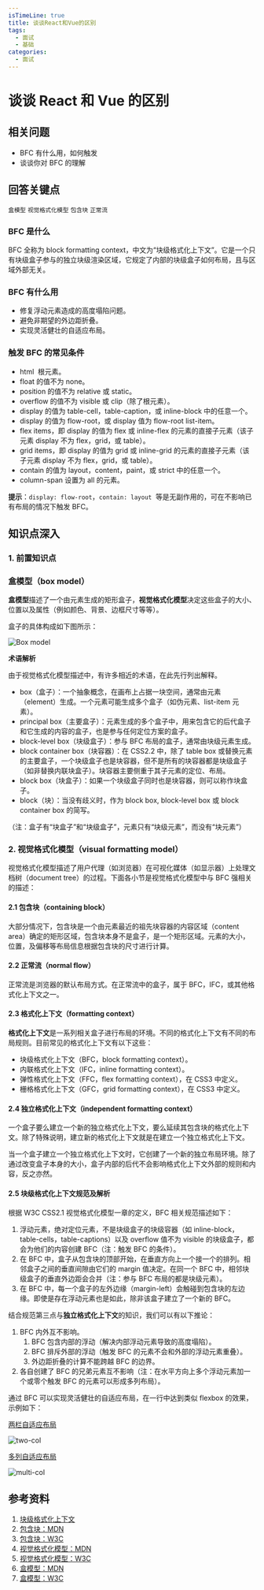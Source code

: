 ```yaml
---
isTimeLine: true
title: 谈谈React和Vue的区别
tags:
  - 面试
  - 基础
categories:
  - 面试
---
```


# 谈谈 React 和 Vue 的区别

## 相关问题

- BFC 有什么用，如何触发
- 谈谈你对 BFC 的理解

## 回答关键点

`盒模型` `视觉格式化模型` `包含块` `正常流`

### BFC 是什么

BFC 全称为 block formatting context，中文为“块级格式化上下文”。它是一个只有块级盒子参与的独立块级渲染区域，它规定了内部的块级盒子如何布局，且与区域外部无关。

### BFC 有什么用

- 修复浮动元素造成的高度塌陷问题。
- 避免非期望的外边距折叠。
- 实现灵活健壮的自适应布局。

### 触发 BFC 的常见条件

- html  根元素。
- float 的值不为 none。
- position 的值不为 relative 或 static。
- overflow 的值不为 visible 或 clip（除了根元素）。
- display 的值为 table-cell，table-caption，或 inline-block 中的任意一个。
- display 的值为 flow-root，或 display 值为 flow-root list-item。
- flex items，即 display 的值为 flex 或 inline-flex 的元素的直接子元素（该子元素 display 不为 flex，grid，或 table）。
- grid items，即 display 的值为 grid 或 inline-grid 的元素的直接子元素（该子元素 display 不为 flex，grid，或 table）。
- contain 的值为 layout，content，paint，或 strict 中的任意一个。
- column-span 设置为 all 的元素。

**提示**：`display: flow-root`，`contain: layout`  等是无副作用的，可在不影响已有布局的情况下触发 BFC。

## 知识点深入

### 1. 前置知识点

### 盒模型（box model）

**盒模型**描述了一个由元素生成的矩形盒子，**视觉格式化模型**决定这些盒子的大小、位置以及属性（例如颜色、背景、边框尺寸等等）。

盒子的具体构成如下图所示：

![Box model](https://www.w3.org/TR/CSS2/images/boxdim.png)

**术语解析**

由于视觉格式化模型描述中，有许多相近的术语，在此先行列出解释。

- box（盒子）：一个抽象概念，在画布上占据一块空间，通常由元素（element）生成。一个元素可能生成多个盒子（如伪元素、list-item 元素）。
- principal box（主要盒子）：元素生成的多个盒子中，用来包含它的后代盒子和它生成的内容的盒子，也是参与任何定位方案的盒子。
- block-level box（块级盒子）：参与 BFC 布局的盒子，通常由块级元素生成。
- block container box（块容器）：在 CSS2.2 中，除了 table box 或替换元素的主要盒子，一个块级盒子也是块容器，但不是所有的块容器都是块级盒子（如非替换内联块盒子）。块容器主要侧重于其子元素的定位、布局。
- block box（块盒子）：如果一个块级盒子同时也是块容器，则可以称作块盒子。
- block（块）：当没有歧义时，作为 block box, block-level box 或 block container box 的简写。

（注：盒子有“块盒子”和“块级盒子”，元素只有“块级元素”，而没有“块元素”）

### 2. 视觉格式化模型（visual formatting model）

视觉格式化模型描述了用户代理（如浏览器）在可视化媒体（如显示器）上处理文档树（document tree）的过程。下面各小节是视觉格式化模型中与 BFC 强相关的描述：

#### 2.1 包含块（containing block）

大部分情况下，包含块是一个由元素最近的祖先块容器的内容区域（content area）确定的矩形区域，包含块本身不是盒子，是一个矩形区域。元素的大小，位置，及偏移等布局信息根据包含块的尺寸进行计算。

#### 2.2 正常流（normal flow）

正常流是浏览器的默认布局方式。在正常流中的盒子，属于 BFC，IFC，或其他格式化上下文之一。

#### 2.3 格式化上下文（formatting context）

**格式化上下文**是一系列相关盒子进行布局的环境。不同的格式化上下文有不同的布局规则。目前常见的格式化上下文有以下这些：

- 块级格式化上下文（BFC，block formatting context）。
- 内联格式化上下文（IFC，inline formatting context）。
- 弹性格式化上下文（FFC，flex formatting context），在 CSS3 中定义。
- 栅格格式化上下文（GFC，grid formatting context），在 CSS3 中定义。

#### 2.4 独立格式化上下文（independent formatting context）

一个盒子要么建立一个新的独立格式化上下文，要么延续其包含块的格式化上下文。除了特殊说明，建立新的格式化上下文就是在建立一个独立格式化上下文。

当一个盒子建立一个独立格式化上下文时，它创建了一个新的独立布局环境。除了通过改变盒子本身的大小，盒子内部的后代不会影响格式化上下文外部的规则和内容，反之亦然。

#### 2.5 块级格式化上下文规范及解析

根据 W3C CSS2.1 视觉格式化模型一章的定义，BFC 相关规范描述如下：

1. 浮动元素，绝对定位元素，不是块级盒子的块级容器（如 inline-block，table-cells，table-captions）以及 overflow 值不为 visible 的块级盒子，都会为他们的内容创建 BFC（注：触发 BFC 的条件）。
2. 在 BFC 中，盒子从包含块的顶部开始，在垂直方向上一个接一个的排列。相邻盒子之间的垂直间隙由它们的 margin 值决定。在同一个 BFC 中，相邻块级盒子的垂直外边距会合并（注：参与 BFC 布局的都是块级元素）。
3. 在 BFC 中，每一个盒子的左外边缘（margin-left）会触碰到包含块的左边缘。即使是存在浮动元素也是如此，除非该盒子建立了一个新的 BFC。

结合规范第三点与**独立格式化上下文**的知识，我们可以有以下推论：

1. BFC 内外互不影响。
   1. BFC 包含内部的浮动（解决内部浮动元素导致的高度塌陷）。
   2. BFC 排斥外部的浮动（触发 BFC 的元素不会和外部的浮动元素重叠）。
   3. 外边距折叠的计算不能跨越 BFC 的边界。
2. 各自创建了 BFC 的兄弟元素互不影响（注：在水平方向上多个浮动元素加一个或零个触发 BFC 的元素可以形成多列布局）。

通过 BFC 可以实现灵活健壮的自适应布局，在一行中达到类似 flexbox 的效果，示例如下：

[两栏自适应布局](https://codepen.io/suzukaze-yoru/pen/ZEKKxJm?editors=1100)

![two-col](https://user-images.githubusercontent.com/4338052/126038001-1828c607-212c-4427-9006-6ee61f1c3979.gif)

[多列自适应布局](https://codepen.io/suzukaze-yoru/pen/poPPLWZ?editors=1100)

![multi-col](https://user-images.githubusercontent.com/4338052/126038024-1160aa58-d21d-48a0-b076-650c4ba6f00d.gif)

## 参考资料

1. [块级格式化上下文](https://developer.mozilla.org/en-US/docs/Web/CSS/CSS_Flow_Layout/Intro_to_formatting_contexts)
2. [包含块：MDN](https://developer.mozilla.org/en-us/docs/web/css/containing_block)
3. [包含块：W3C](https://www.w3.org/tr/css22/visudet.html#containing-block-details)
4. [视觉格式化模型：MDN](https://developer.mozilla.org/en-us/docs/web/css/visual_formatting_model)
5. [视觉格式化模型：W3C](https://www.w3.org/tr/css22/visuren.html)
6. [盒模型：MDN](https://developer.mozilla.org/en-us/docs/web/css/css_box_model/introduction_to_the_css_box_model)
7. [盒模型：W3C](https://www.w3.org/tr/css22/box.html)
